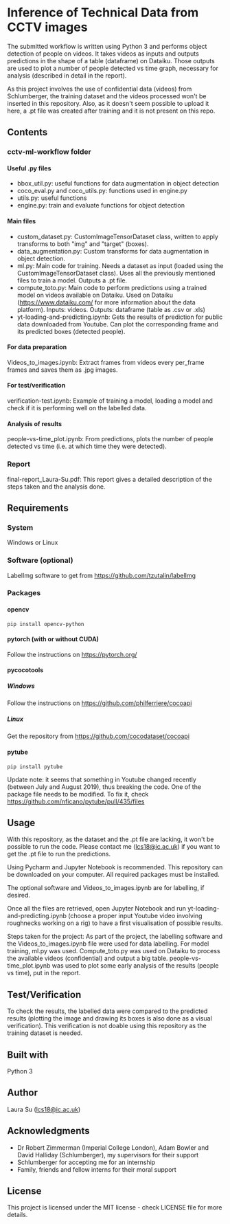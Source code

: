 # Inference of Technical Data from CCTV images

The submitted workflow is written using Python 3 and performs object detection of people on videos. It takes videos as inputs and outputs predictions in the shape of a table (dataframe) on Dataiku. Those outputs are used to plot a number of people detected vs time graph, necessary for analysis (described in detail in the report).

As this project involves the use of confidential data (videos) from Schlumberger, the training dataset and the videos processed won't be inserted in this repository.
Also, as it doesn't seem possible to upload it here, a .pt file was created after training and it is not present on this repo.

## Contents
### cctv-ml-workflow folder
#### Useful .py files
* bbox_util.py: useful functions for data augmentation in object detection
* coco_eval.py and coco_utils.py: functions used in engine.py 
* utils.py: useful functions
* engine.py: train and evaluate functions for object detection

#### Main files
* custom_dataset.py: CustomImageTensorDataset class, written to apply transforms to both "img" and "target" (boxes). 
* data_augmentation.py: Custom transforms for data augmentation in object detection.
* ml.py: Main code for training. Needs a dataset as input (loaded using the CustomImageTensorDataset class). Uses all the previously mentioned files to train a model. Outputs a .pt file.
* compute_toto.py: Main code to perform predictions using a trained model on videos available on Dataiku. Used on Dataiku (https://www.dataiku.com/ for more information about the data platform). Inputs: videos. Outputs: dataframe (table as .csv or .xls)
* yt-loading-and-predicting.ipynb: Gets the results of prediction for public data downloaded from Youtube. Can plot the corresponding frame and its predicted boxes (detected people). 

#### For data preparation
Videos_to_images.ipynb: Extract frames from videos every per_frame frames and saves them as .jpg images. 

#### For test/verification
verification-test.ipynb: Example of training a model, loading a model and check if it is performing well on the labelled data.

#### Analysis of results
people-vs-time_plot.ipynb: From predictions, plots the number of people detected vs time (i.e. at which time they were detected).

### Report
final-report_Laura-Su.pdf: This report gives a detailed description of the steps taken and the analysis done.

## Requirements
### System
Windows or Linux

### Software (optional)
LabelImg software to get from https://github.com/tzutalin/labelImg

### Packages
#### opencv
```pip install opencv-python```

#### pytorch (with or without CUDA)
Follow the instructions on https://pytorch.org/

#### pycocotools
##### Windows
Follow the instructions on https://github.com/philferriere/cocoapi

##### Linux
Get the repository from https://github.com/cocodataset/cocoapi

#### pytube
```pip install pytube```

Update note: it seems that something in Youtube changed recently (between July and August 2019), thus breaking the code. One of the package file needs to be modified. To fix it, check https://github.com/nficano/pytube/pull/435/files

## Usage
With this repository, as the dataset and the .pt file are lacking, it won't be possible to run the code. Please contact me (lcs18@ic.ac.uk) if you want to get the .pt file to run the predictions.

Using Pycharm and Jupyter Notebook is recommended.
This repository can be downloaded on your computer. All required packages must be installed.

The optional software and Videos_to_images.ipynb are for labelling, if desired.

Once all the files are retrieved, open Jupyter Notebook and run yt-loading-and-predicting.ipynb (choose a proper input Youtube video involving roughnecks working on a rig) to have a first visualisation of possible results.

Steps taken for the project:
As part of the project, the labelling software and the Videos_to_images.ipynb file were used for data labelling.
For model training, ml.py was used. 
Compute_toto.py was used on Dataiku to process the available videos (confidential) and output a big table.
people-vs-time_plot.ipynb was used to plot some early analysis of the results (people vs time), put in the report.

## Test/Verification
To check the results, the labelled data were compared to the predicted results (plotting the image and drawing its boxes is also done as a visual verification). This verification is not doable using this repository as the training dataset is needed.

## Built with
Python 3

## Author
Laura Su (lcs18@ic.ac.uk)

## Acknowledgments
* Dr Robert Zimmerman (Imperial College London), Adam Bowler and David Halliday (Schlumberger), my supervisors for their support
* Schlumberger for accepting me for an internship
* Family, friends and fellow interns for their moral support

## License
This project is licensed under the MIT license - check LICENSE file for more details.
